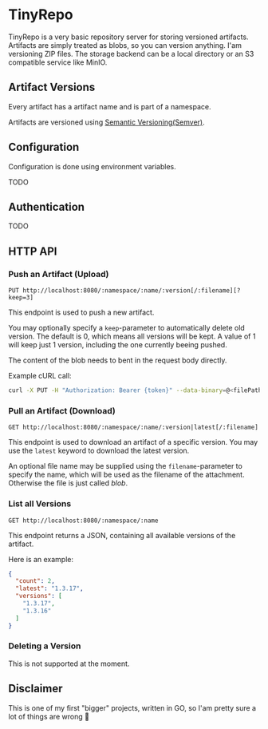 # TinyRepo

TinyRepo is a very basic repository server for storing versioned artifacts.
Artifacts are simply treated as blobs, so you can version anything. I'am versioning ZIP files.
The storage backend can be a local directory or an S3 compatible service like MinIO.

## Artifact Versions

Every artifact has a artifact name and is part of a namespace.

Artifacts are versioned using [Semantic Versioning(Semver)](https://semver.org/).

## Configuration

Configuration is done using environment variables.

TODO

## Authentication

TODO

## HTTP API

### Push an Artifact (Upload)
```
PUT http://localhost:8080/:namespace/:name/:version[/:filename][?keep=3]
```

This endpoint is used to push a new artifact.

You may optionally specify a `keep`-parameter to automatically delete old version. The default is 0, which means all versions will be kept.
A value of 1 will keep just 1 version, including the one currently beeing pushed.

The content of the blob needs to bent in the request body directly.

Example cURL call:

```bash
curl -X PUT -H "Authorization: Bearer {token}" --data-binary=@<filePath> http://localhost:8080/foo/bar/1.0.0
```

### Pull an Artifact (Download)

```
GET http://localhost:8080/:namespace/:name/:version|latest[/:filename]
```

This endpoint is used to download an artifact of a specific version.
You may use the `latest` keyword to download the latest version.

An optional file name may be supplied using the `filename`-parameter to specify the name, which will be used as the filename of the attachment.
Otherwise the file is just called *blob*.

### List all Versions

```
GET http://localhost:8080/:namespace/:name
```

This endpoint returns a JSON, containing all available versions of the artifact.

Here is an example:

```json
{
  "count": 2,
  "latest": "1.3.17",
  "versions": [
    "1.3.17",
    "1.3.16"
  ]
}
```

### Deleting a Version

This is not supported at the moment.

## Disclaimer

This is one of my first "bigger" projects, written in GO, so I'am pretty sure a lot of things are wrong 🙈
